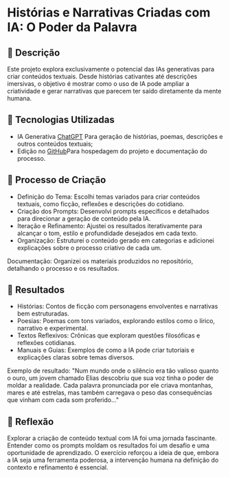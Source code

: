 # Histórias e Narrativas Criadas com IA: O Poder da Palavra

## 📒 Descrição
Este projeto explora exclusivamente o potencial das IAs generativas para criar conteúdos textuais. Desde histórias cativantes até descrições imersivas, o objetivo é mostrar como o uso de IA pode ampliar a criatividade e gerar narrativas que parecem ter saído diretamente da mente humana.

## 🤖 Tecnologias Utilizadas
- IA Generativa [ChatGPT](https://chat.openai.com/) Para geração de histórias, poemas, descrições e outros conteúdos textuais;
- Edição no [GitHub](https://github.com/)Para hospedagem do projeto e documentação do processo.

## 🧐 Processo de Criação
- Definição do Tema: Escolhi temas variados para criar conteúdos textuais, como ficção, reflexões e descrições do cotidiano.
- Criação dos Prompts: Desenvolvi prompts específicos e detalhados para direcionar a geração de conteúdo pela IA.
- Iteração e Refinamento: Ajustei os resultados iterativamente para alcançar o tom, estilo e profundidade desejados em cada texto.
- Organização: Estruturei o conteúdo gerado em categorias e adicionei explicações sobre o processo criativo de cada um.

Documentação: Organizei os materiais produzidos no repositório, detalhando o processo e os resultados.

## 🚀 Resultados
- Histórias: Contos de ficção com personagens envolventes e narrativas bem estruturadas.
- Poesias: Poemas com tons variados, explorando estilos como o lírico, narrativo e experimental.
- Textos Reflexivos: Crônicas que exploram questões filosóficas e reflexões cotidianas.
- Manuais e Guias: Exemplos de como a IA pode criar tutoriais e explicações claras sobre temas diversos.

Exemplo de resultado:
"Num mundo onde o silêncio era tão valioso quanto o ouro, um jovem chamado Elias descobriu que sua voz tinha o poder de moldar a realidade. Cada palavra pronunciada por ele criava montanhas, mares e até estrelas, mas também carregava o peso das consequências que vinham com cada som proferido..."

## 💭 Reflexão

Explorar a criação de conteúdo textual com IA foi uma jornada fascinante. Entender como os prompts moldam os resultados foi um desafio e uma oportunidade de aprendizado. O exercício reforçou a ideia de que, embora a IA seja uma ferramenta poderosa, a intervenção humana na definição do contexto e refinamento é essencial.
